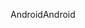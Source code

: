 <span data-ttu-id="6f572-101">Android</span><span class="sxs-lookup"><span data-stu-id="6f572-101">Android</span></span>